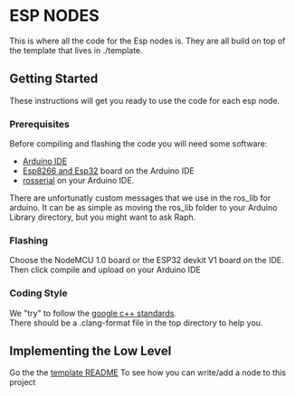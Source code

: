 # ESP NODES 
This is where all the code for the Esp nodes is. They are all build on top of the template that lives in ./template.

## Getting Started

These instructions will get you ready to use the code for each esp node. 

### Prerequisites

Before compiling and flashing the code you will need some software:  
- [Arduino IDE](https://www.arduino.cc/en/main/software)
- [Esp8266 and Esp32](https://randomnerdtutorials.com/installing-the-esp32-board-in-arduino-ide-windows-instructions/) board on the Arduino IDE
- [rosserial](http://wiki.ros.org/rosserial_arduino/Tutorials/Arduino%20IDE%20Setup) on your Arduino IDE.

There are unfortunatly custom messages that we use in the ros_lib for arduino. It can be as simple as moving the ros_lib folder to your Arduino Library directory, but you might want to ask Raph. 

### Flashing

Choose the NodeMCU 1.0 board or the ESP32 devkit V1 board on the IDE.  
Then click compile and upload on your Arduino IDE



### Coding Style 

We "try" to follow the [google c++ standards](https://google.github.io/styleguide/cppguide.html).  
There should be a .clang-format file in the top directory to help you.

## Implementing the Low Level

Go the the [template README](https://github.com/dskart/Captivity/tree/master/ESP/template) To see how you can write/add a node to this project
